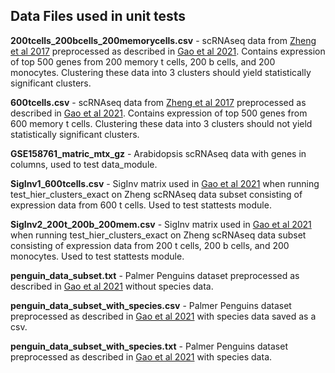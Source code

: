 ## Data Files used in unit tests
**200tcells_200bcells_200memorycells.csv** - scRNAseq data from [Zheng et 
al 2017](https://pubmed.ncbi.nlm.nih.gov/28091601/) preprocessed as 
described in [Gao et al 2021](https://arxiv.org/pdf/2012.02936.pdf). 
Contains expression of top 500 genes from 200 memory t cells, 200 b cells, and 
200 monocytes. Clustering these data into 3 clusters should yield 
statistically significant clusters.

**600tcells.csv** - scRNAseq data from 
[Zheng et al 2017](https://pubmed.ncbi.nlm.nih.gov/28091601/) preprocessed as 
described in [Gao et al 2021](https://arxiv.org/pdf/2012.02936.pdf). 
Contains expression of top 500 genes from 600 memory t cells. Clustering 
these data into 3 clusters should not yield statistically significant clusters.

**GSE158761_matric_mtx_gz** - Arabidopsis scRNAseq data with genes in 
columns, used to test data_module.

**SigInv1_600tcells.csv** -  SigInv matrix used in 
[Gao et al 2021](https://arxiv.org/pdf/2012.02936.pdf) when running 
test_hier_clusters_exact on Zheng scRNAseq data subset consisting of 
expression data from 600 t cells. Used to test stattests module.

**SigInv2_200t_200b_200mem.csv** -  SigInv matrix used in 
[Gao et al 2021](https://arxiv.org/pdf/2012.02936.pdf) when running 
test_hier_clusters_exact on Zheng scRNAseq data subset consisting of
expression data from 200 t cells, 200 b cells, and 200 monocytes. 
Used to test stattests module.

**penguin_data_subset.txt** - Palmer Penguins dataset preprocessed as 
described in [Gao et al 2021](https://arxiv.org/pdf/2012.02936.pdf) without 
species data.

**penguin_data_subset_with_species.csv** - Palmer Penguins dataset 
preprocessed as described in 
[Gao et al 2021](https://arxiv.org/pdf/2012.02936.pdf) with 
species data saved as a csv.

**penguin_data_subset_with_species.txt** - Palmer Penguins dataset 
preprocessed as described in 
[Gao et al 2021](https://arxiv.org/pdf/2012.02936.pdf) with 
species data.
